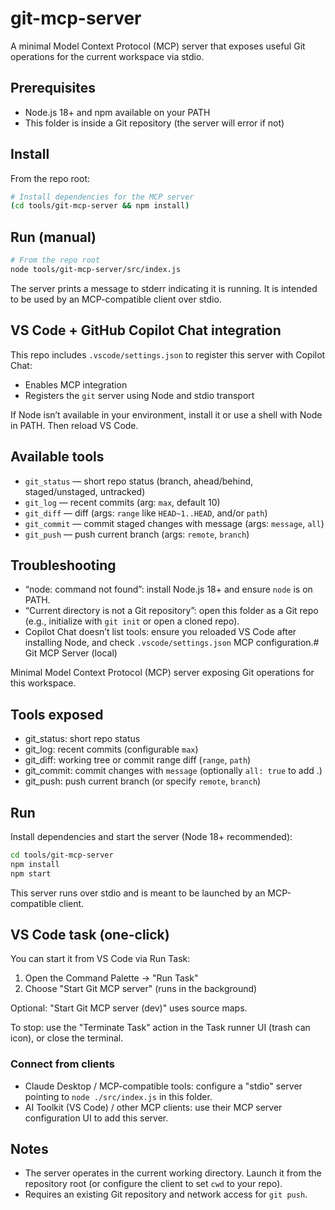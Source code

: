 # git-mcp-server

A minimal Model Context Protocol (MCP) server that exposes useful Git operations for the current workspace via stdio.

## Prerequisites

- Node.js 18+ and npm available on your PATH
- This folder is inside a Git repository (the server will error if not)

## Install

From the repo root:

```bash
# Install dependencies for the MCP server
(cd tools/git-mcp-server && npm install)
```

## Run (manual)

```bash
# From the repo root
node tools/git-mcp-server/src/index.js
```

The server prints a message to stderr indicating it is running. It is intended to be used by an MCP-compatible client over stdio.

## VS Code + GitHub Copilot Chat integration

This repo includes `.vscode/settings.json` to register this server with Copilot Chat:

- Enables MCP integration
- Registers the `git` server using Node and stdio transport

If Node isn’t available in your environment, install it or use a shell with Node in PATH. Then reload VS Code.

## Available tools

- `git_status` — short repo status (branch, ahead/behind, staged/unstaged, untracked)
- `git_log` — recent commits (arg: `max`, default 10)
- `git_diff` — diff (args: `range` like `HEAD~1..HEAD`, and/or `path`)
- `git_commit` — commit staged changes with message (args: `message`, `all`)
- `git_push` — push current branch (args: `remote`, `branch`)

## Troubleshooting

- “node: command not found”: install Node.js 18+ and ensure `node` is on PATH.
- “Current directory is not a Git repository”: open this folder as a Git repo (e.g., initialize with `git init` or open a cloned repo).
- Copilot Chat doesn’t list tools: ensure you reloaded VS Code after installing Node, and check `.vscode/settings.json` MCP configuration.# Git MCP Server (local)

Minimal Model Context Protocol (MCP) server exposing Git operations for this workspace.

## Tools exposed
- git_status: short repo status
- git_log: recent commits (configurable `max`)
- git_diff: working tree or commit range diff (`range`, `path`)
- git_commit: commit changes with `message` (optionally `all: true` to add .)
- git_push: push current branch (or specify `remote`, `branch`)

## Run

Install dependencies and start the server (Node 18+ recommended):

```bash
cd tools/git-mcp-server
npm install
npm start
```

This server runs over stdio and is meant to be launched by an MCP-compatible client.

## VS Code task (one-click)

You can start it from VS Code via Run Task:

1. Open the Command Palette → "Run Task"
2. Choose "Start Git MCP server" (runs in the background)

Optional: "Start Git MCP server (dev)" uses source maps.

To stop: use the "Terminate Task" action in the Task runner UI (trash can icon), or close the terminal.

### Connect from clients

- Claude Desktop / MCP-compatible tools: configure a "stdio" server pointing to `node ./src/index.js` in this folder.
- AI Toolkit (VS Code) / other MCP clients: use their MCP server configuration UI to add this server.

## Notes

- The server operates in the current working directory. Launch it from the repository root (or configure the client to set `cwd` to your repo).
- Requires an existing Git repository and network access for `git push`.
